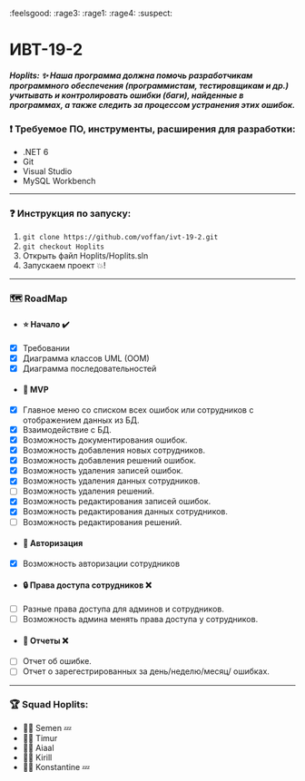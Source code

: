 :feelsgood: :rage3: :rage1: :rage4: :suspect:
# ИВТ-19-2 

#### _Hoplits: :sparkles: Наша программа должна помочь разработчикам программного обеспечения (программистам, тестировщикам и др.) учитывать и контролировать ошибки (баги), найденные в программах, а также следить за процессом устранения этих ошибок._

### :exclamation: Требуемое ПО, инструменты, расширения для разработки:
- .NET 6
- Git
- Visual Studio
- MySQL Workbench

-------------
### :question: Инструкция по запуску: 
1. `git clone https://github.com/voffan/ivt-19-2.git`
2. `git checkout Hoplits`
3. Открыть файл Hoplits/Hoplits.sln
4. Запускаем проект :boom:!
-------------
### :world_map: RoadMap
* #### :star: Начало :heavy_check_mark:
- [x] Требовании
- [x] Диаграмма классов UML (OOM)
- [x] Диаграмма последовательностей
* #### :crown: MVP
- [x] Главное меню со списком всех ошибок или сотрудников с отображением данных из БД.
- [x] Взаимодействие с БД.
- [x] Возможность документирования ошибок.
- [x] Возможность добавления новых сотрудников.
- [x] Возможность добавления решений ошибок.
- [x] Возможность удаления записей ошибок.
- [x] Возможность удаления данных сотрудников.
- [ ] Возможность удаления решений.
- [x] Возможность редактирования записей ошибок.
- [x] Возможность редактирования данных сотрудников.
- [ ] Возможность редактирования решений.
* #### :key: Авторизация
- [x] Возможность авторизации сотрудников
* #### :lock: Права доступа сотрудников :x:
- [ ] Разные права доступа для админов и сотрудников.
- [ ] Возможность админа менять права доступа у сотрудников.
* #### :page_facing_up: Отчеты :x:
- [ ] Отчет об ошибке.
- [ ] Отчет о зарегестрированных за день/неделю/месяц/ ошибках.

-------------
### :trophy: Squad Hoplits:
* :superhero_man: Semen :zzz:
* :superhero_man: Timur
* :superhero_man: Aiaal
* :superhero_man: Kirill 
* :superhero_man: Konstantine :zzz:
